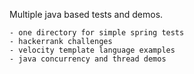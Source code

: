 

Multiple java based tests and demos. 

	- one directory for simple spring tests
	- hackerrank challenges
	- velocity template language examples 
	- java concurrency and thread demos
	


